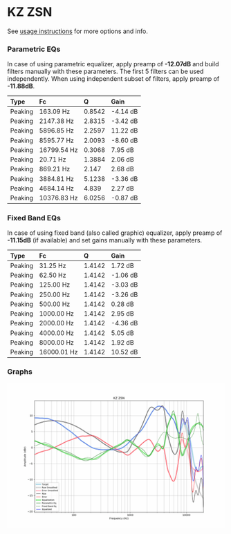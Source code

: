 # KZ ZSN
See [usage instructions](https://github.com/jaakkopasanen/AutoEq#usage) for more options and info.

### Parametric EQs
In case of using parametric equalizer, apply preamp of **-12.07dB** and build filters manually
with these parameters. The first 5 filters can be used independently.
When using independent subset of filters, apply preamp of **-11.88dB**.

| Type    | Fc          |      Q | Gain     |
|:--------|:------------|:-------|:---------|
| Peaking | 163.09 Hz   | 0.8542 | -4.14 dB |
| Peaking | 2147.38 Hz  | 2.8315 | -3.42 dB |
| Peaking | 5896.85 Hz  | 2.2597 | 11.22 dB |
| Peaking | 8595.77 Hz  | 2.0093 | -8.60 dB |
| Peaking | 16799.54 Hz | 0.3068 | 7.95 dB  |
| Peaking | 20.71 Hz    | 1.3884 | 2.06 dB  |
| Peaking | 869.21 Hz   | 2.147  | 2.68 dB  |
| Peaking | 3884.81 Hz  | 5.1238 | -3.36 dB |
| Peaking | 4684.14 Hz  | 4.839  | 2.27 dB  |
| Peaking | 10376.83 Hz | 6.0256 | -0.87 dB |

### Fixed Band EQs
In case of using fixed band (also called graphic) equalizer, apply preamp of **-11.15dB**
(if available) and set gains manually with these parameters.

| Type    | Fc          |      Q | Gain     |
|:--------|:------------|:-------|:---------|
| Peaking | 31.25 Hz    | 1.4142 | 1.72 dB  |
| Peaking | 62.50 Hz    | 1.4142 | -1.06 dB |
| Peaking | 125.00 Hz   | 1.4142 | -3.03 dB |
| Peaking | 250.00 Hz   | 1.4142 | -3.26 dB |
| Peaking | 500.00 Hz   | 1.4142 | 0.28 dB  |
| Peaking | 1000.00 Hz  | 1.4142 | 2.95 dB  |
| Peaking | 2000.00 Hz  | 1.4142 | -4.36 dB |
| Peaking | 4000.00 Hz  | 1.4142 | 5.05 dB  |
| Peaking | 8000.00 Hz  | 1.4142 | 1.92 dB  |
| Peaking | 16000.01 Hz | 1.4142 | 10.52 dB |

### Graphs
![](./KZ%20ZSN.png)